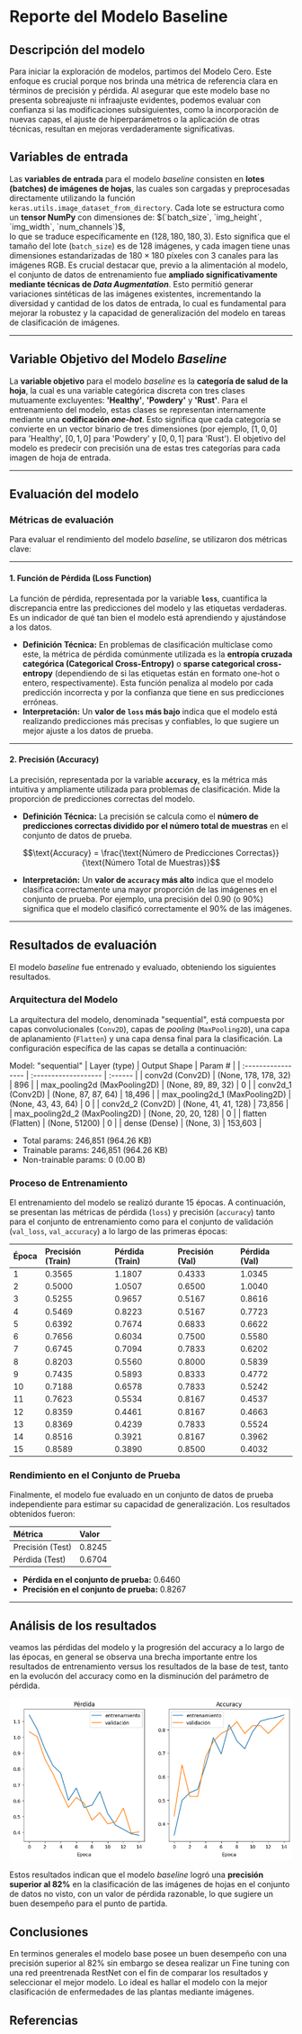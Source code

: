 

# Reporte del Modelo Baseline

## Descripción del modelo

Para iniciar la exploración de modelos, partimos del Modelo Cero. Este enfoque es crucial porque nos brinda 
una métrica de referencia clara en términos de precisión y pérdida. Al asegurar que este modelo base no presenta 
sobreajuste ni infraajuste evidentes, podemos evaluar con confianza si las modificaciones subsiguientes, 
como la incorporación de nuevas capas, el ajuste de hiperparámetros o la aplicación de otras técnicas, resultan en mejoras verdaderamente significativas.

## Variables de entrada

Las **variables de entrada** para el modelo *baseline* consisten en **lotes (batches) de imágenes de hojas**, 
las cuales son cargadas y preprocesadas directamente utilizando la función `keras.utils.image_dataset_from_directory`. 
Cada lote se estructura como un **tensor NumPy** con dimensiones de: $(`batch_size`, `img_height`, `img_width`, `num_channels`)$,  
lo que se traduce específicamente en $(128, 180, 180, 3)$. Esto significa que el tamaño del lote (`batch_size`) es de $128$ imágenes, 
y cada imagen tiene unas dimensiones estandarizadas de ${180 \times 180}$ píxeles con $3$ canales para las imágenes RGB. Es crucial destacar que, 
previo a la alimentación al modelo, el conjunto de datos de entrenamiento fue **ampliado significativamente mediante técnicas de *Data Augmentation***. 
Esto permitió generar variaciones sintéticas de las imágenes existentes, incrementando la diversidad y cantidad de los datos de entrada, 
lo cual es fundamental para mejorar la robustez y la capacidad de generalización del modelo en tareas de clasificación de imágenes.

---

## Variable Objetivo del Modelo *Baseline*

La **variable objetivo** para el modelo *baseline* es la **categoría de salud de la hoja**, la cual es una variable categórica discreta con tres 
clases mutuamente excluyentes: 
**'Healthy'**, **'Powdery'** y **'Rust'**. Para el entrenamiento del modelo, estas clases se representan internamente mediante una **codificación *one-hot***. 
Esto significa que cada categoría se convierte en un vector binario de tres dimensiones (por ejemplo, $[1, 0, 0]$ para 'Healthy', $[0, 1, 0]$ para 
'Powdery' y $[0, 0, 1]$ para 'Rust'). El objetivo del modelo es predecir con precisión una de estas tres categorías para cada imagen de hoja de entrada.

---

## Evaluación del modelo

### Métricas de evaluación
Para evaluar el rendimiento del modelo *baseline*, se utilizaron dos métricas clave:

---

#### 1. Función de Pérdida (Loss Function)

La función de pérdida, representada por la variable **`loss`**, cuantifica la discrepancia entre las predicciones del modelo y las etiquetas verdaderas. 
Es un indicador de qué tan bien el modelo está aprendiendo y ajustándose a los datos.

* **Definición Técnica:** En problemas de clasificación multiclase como este, la métrica de pérdida comúnmente utilizada es la **entropía cruzada categórica 
(Categorical Cross-Entropy)** o **sparse categorical cross-entropy** (dependiendo de si las etiquetas están en formato one-hot o entero, respectivamente). 
Esta función penaliza al modelo por cada predicción incorrecta y por la confianza que tiene en sus predicciones erróneas.
* **Interpretación:** Un **valor de `loss` más bajo** indica que el modelo está realizando predicciones más precisas y confiables, lo que sugiere un mejor 
ajuste a los datos de prueba.

---

#### 2. Precisión (Accuracy)

La precisión, representada por la variable **`accuracy`**, es la métrica más intuitiva y ampliamente utilizada para problemas de clasificación. 
Mide la proporción de predicciones correctas del modelo.

* **Definición Técnica:** La precisión se calcula como el **número de predicciones correctas dividido por el número total de muestras** en el conjunto 
de datos de prueba.

$$\text{Accuracy} = \frac{\text{Número de Predicciones Correctas}}{\text{Número Total de Muestras}}$$

* **Interpretación:** Un **valor de `accuracy` más alto** indica que el modelo clasifica correctamente una mayor proporción de las imágenes en el conjunto 
de prueba. Por ejemplo, una precisión del $0.90$ (o $90\%$) significa que el modelo clasificó correctamente el $90\%$ de las imágenes.

---

## Resultados de evaluación

El modelo *baseline* fue entrenado y evaluado, obteniendo los siguientes resultados.

### Arquitectura del Modelo

La arquitectura del modelo, denominada "sequential", está compuesta por capas convolucionales (`Conv2D`), capas de *pooling* (`MaxPooling2D`), 
una capa de aplanamiento (`Flatten`) y una capa densa final para la clasificación. La configuración específica de las capas se detalla a continuación:

Model: "sequential"
| Layer (type)       | Output Shape         | Param # |
| :----------------- | :------------------- | :------ |
| conv2d (Conv2D)    | (None, 178, 178, 32) | 896     |
| max_pooling2d (MaxPooling2D) | (None, 89, 89, 32)   | 0       |
| conv2d_1 (Conv2D)  | (None, 87, 87, 64)   | 18,496  |
| max_pooling2d_1 (MaxPooling2D) | (None, 43, 43, 64)   | 0       |
| conv2d_2 (Conv2D)  | (None, 41, 41, 128)  | 73,856  |
| max_pooling2d_2 (MaxPooling2D) | (None, 20, 20, 128)  | 0       |
| flatten (Flatten)  | (None, 51200)        | 0       |
| dense (Dense)      | (None, 3)            | 153,603 |

* Total params: 246,851 (964.26 KB)
* Trainable params: 246,851 (964.26 KB)
* Non-trainable params: 0 (0.00 B)

### Proceso de Entrenamiento

El entrenamiento del modelo se realizó durante $15$ épocas. A continuación, se presentan las métricas de pérdida (`loss`) y precisión (`accuracy`) 
tanto para el conjunto de entrenamiento como para el conjunto de validación (`val_loss`, `val_accuracy`) a lo largo de las primeras épocas:

| Época | Precisión (Train) | Pérdida (Train) | Precisión (Val) | Pérdida (Val) |
| :---- | :---------------- | :-------------- | :-------------- | :------------ |
| 1     | 0.3565            | 1.1807          | 0.4333          | 1.0345        |
| 2     | 0.5000            | 1.0507          | 0.6500          | 1.0040        |
| 3     | 0.5255            | 0.9657          | 0.5167          | 0.8616        |
| 4     | 0.5469            | 0.8223          | 0.5167          | 0.7723        |
| 5     | 0.6392            | 0.7674          | 0.6833          | 0.6622        |
| 6     | 0.7656            | 0.6034          | 0.7500          | 0.5580        |
| 7     | 0.6745            | 0.7094          | 0.7833          | 0.6202        |
| 8     | 0.8203            | 0.5560          | 0.8000          | 0.5839        |
| 9     | 0.7435            | 0.5893          | 0.8333          | 0.4772        |
| 10    | 0.7188            | 0.6578          | 0.7833          | 0.5242        |
| 11    | 0.7623            | 0.5534          | 0.8167          | 0.4537        |
| 12    | 0.8359            | 0.4461          | 0.8167          | 0.4663        |
| 13    | 0.8369            | 0.4239          | 0.7833          | 0.5524        |
| 14    | 0.8516            | 0.3921          | 0.8167          | 0.3962        |
| 15    | 0.8589            | 0.3890          | 0.8500          | 0.4032        |

### Rendimiento en el Conjunto de Prueba

Finalmente, el modelo fue evaluado en un conjunto de datos de prueba independiente para estimar su capacidad de generalización. Los resultados 
obtenidos fueron:

| Métrica              | Valor   |
| :------------------- | :------ |
| Precisión (Test)     | 0.8245  |
| Pérdida (Test)       | 0.6704  |

* **Pérdida en el conjunto de prueba:** $0.6460$
* **Precisión en el conjunto de prueba:** $0.8267$

------------------------------------------------------------------------------------------------------------

## Análisis de los resultados

veamos las pérdidas del modelo y la progresión del accuracy a lo largo de las épocas, en general se observa una brecha importante entre los resultados 
de entrenamiento versus los resultados de la base de test, tanto en la evolucón del accuracy como en la disminución del parámetro de pérdida.

![Gráfica de Precisión del Modelo Baseline](grafica1.png)

Estos resultados indican que el modelo *baseline* logró una **precisión superior al $82\%$** en la clasificación de las imágenes de hojas en el 
conjunto de datos no visto, con un valor de pérdida razonable, lo que sugiere un buen desempeño para el punto de partida.

## Conclusiones

En terminos generales el modelo base posee un buen desempeño con una precisión superior al 82% sin embargo se desea realizar un Fine tuning 
con una red preentrenada RestNet con el fin de comparar los resultados y seleccionar el mejor modelo. 
Lo ideal es hallar el modelo con la mejor clasificación de enfermedades de las plantas mediante imágenes.

## Referencias
